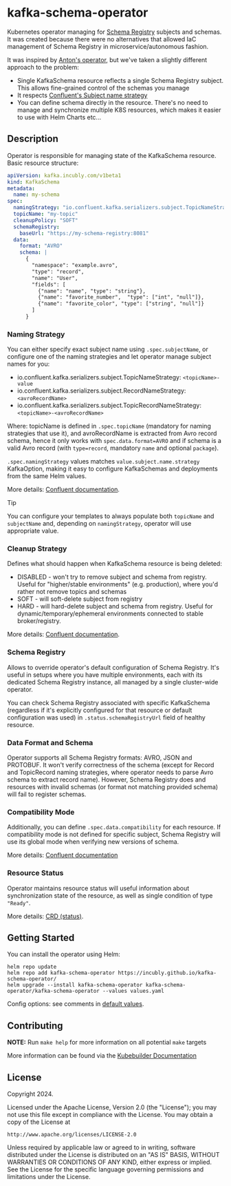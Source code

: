 # kafka-schema-operator

Kubernetes operator managing
for [Schema Registry](https://docs.confluent.io/platform/current/schema-registry/index.html)
subjects and schemas. It was created because there were no alternatives that allowed
IaC management of Schema Registry in microservice/autonomous fashion.

It was inspired by [Anton's operator](https://github.com/pannoi/kafka-schema-operator),
but we've taken a slightly different approach to the problem:

* Single KafkaSchema resource reflects a single Schema Registry subject.
  This allows fine-grained control of the schemas you manage
* It respects
  [Confluent's Subject name strategy](https://docs.confluent.io/platform/current/schema-registry/fundamentals/serdes-develop/index.html#subject-name-strategy)
* You can define schema directly in the resource. There's no need to manage
  and synchronize multiple K8S resources,  which makes it easier to use with
  Helm Charts etc...

## Description

Operator is responsible for managing state of the KafkaSchema resource.
Basic resource structure:

```yaml
apiVersion: kafka.incubly.com/v1beta1
kind: KafkaSchema
metadata:
  name: my-schema
spec:
  namingStrategy: "io.confluent.kafka.serializers.subject.TopicNameStrategy"
  topicName: "my-topic"
  cleanupPolicy: "SOFT"
  schemaRegistry:
    baseUrl: "https://my-schema-registry:8081"
  data:
    format: "AVRO"
    schema: |
      {
        "namespace": "example.avro",
        "type": "record",
        "name": "User",
        "fields": [
          {"name": "name", "type": "string"},
          {"name": "favorite_number",  "type": ["int", "null"]},
          {"name": "favorite_color", "type": ["string", "null"]}
        ]
      }
```

### Naming Strategy

You can either specify exact subject name using `.spec.subjectName`,
or configure one of the naming strategies and let operator manage subject names for you:
* io.confluent.kafka.serializers.subject.TopicNameStrategy: `<topicName>-value`
* io.confluent.kafka.serializers.subject.RecordNameStrategy: `<avroRecordName>`
* io.confluent.kafka.serializers.subject.TopicRecordNameStrategy: `<topicName>-<avroRecordName>`

Where: topicName is defined in `.spec.topicName` (mandatory for naming strategies that use it), and avroRecordName is extracted from Avro record schema, hence it only works with `spec.data.format=AVRO` and if schema is a valid Avro record (with `type=record`, mandatory `name` and optional `package`).

`.spec.namingStrategy` values matches `value.subject.name.strategy` KafkaOption,
making it easy to configure KafkaSchemas and deployments from the same Helm values.

More details: [Confluent documentation](https://docs.confluent.io/platform/current/schema-registry/fundamentals/serdes-develop/index.html#subject-name-strategy).

> [!TIP]
> You can configure your templates to always populate both `topicName` and `subjectName` and,
> depending on `namingStrategy`, operator will use appropriate value.

### Cleanup Strategy

Defines what should happen when KafkaSchema resource is being deleted:
* DISABLED - won't try to remove subject and schema from registry.
  Useful for "higher/stable environments" (e.g. production),
  where you'd rather not remove topics and schemas
* SOFT - will soft-delete subject from registry
* HARD - will hard-delete subject and schema from registry.
  Useful for dynamic/temporary/ephemeral environments connected to stable broker/registry.
 

More details: [Confluent documentation](https://docs.confluent.io/platform/current/schema-registry/schema-deletion-guidelines.html).

### Schema Registry

Allows to override operator's default configuration of Schema Registry.
It's useful in setups where you have multiple environments,
each with its dedicated Schema Registry instance,
all managed by a single cluster-wide operator.

You can check Schema Registry associated with specific KafkaSchema
(regardless if it's explicitly configured for that resource or default configuration was used)
in `.status.schemaRegistryUrl` field of healthy resource. 

### Data Format and Schema

Operator supports all Schema Registry formats: AVRO, JSON and PROTOBUF.
It won't verify correctness of the schema (except for Record and TopicRecord
naming strategies, where operator needs to parse Avro schema to extract record name).
However, Schema Registry does and resources with invalid schemas
(or format not matching provided schema) will fail to register schemas.

### Compatibility Mode

Additionally, you can define `.spec.data.compatibility` for each resource.
If compatibility mode is not defined for specific subject, Schema Registry
will use its global mode when verifying new versions of schema.

More details: [Confluent documentation](https://docs.confluent.io/platform/current/schema-registry/fundamentals/schema-evolution.html#compatibility-types)

### Resource Status

Operator maintains resource status will useful information about synchronization state
of the resource, as well as single condition of type `"Ready"`.

More details: [CRD (status)](./helm-charts/crds/kafka.incubly.com_kafkaschemas.yaml).

## Getting Started

You can install the operator using Helm:

```shell
helm repo update
helm repo add kafka-schema-operator https://incubly.github.io/kafka-schema-operator/
helm upgrade --install kafka-schema-operator kafka-schema-operator/kafka-schema-operator --values values.yaml
```

Config options: see comments in [default values](./helm-charts/values.yaml).

## Contributing

**NOTE:** Run `make help` for more information on all potential `make` targets

More information can be found via the [Kubebuilder Documentation](https://book.kubebuilder.io/introduction.html)

## License

Copyright 2024.

Licensed under the Apache License, Version 2.0 (the "License");
you may not use this file except in compliance with the License.
You may obtain a copy of the License at

    http://www.apache.org/licenses/LICENSE-2.0

Unless required by applicable law or agreed to in writing, software
distributed under the License is distributed on an "AS IS" BASIS,
WITHOUT WARRANTIES OR CONDITIONS OF ANY KIND, either express or implied.
See the License for the specific language governing permissions and
limitations under the License.

